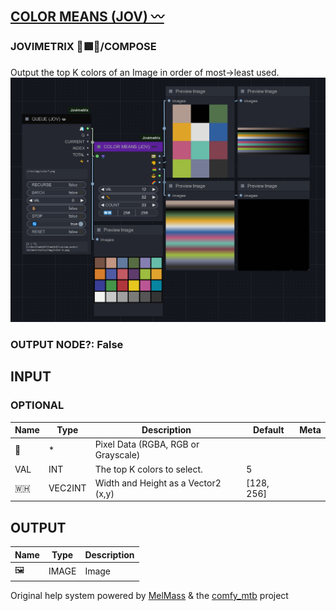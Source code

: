 [COLOR MEANS (JOV) 〰️](https://github.com/Amorano/Jovimetrix-examples/blob/master/node/COLOR%20MEANS/COLOR%20MEANS.md)
----------------------------------------------------------------------------------------------------------------------
### JOVIMETRIX 🔺🟩🔵/COMPOSE
  
Output the top K colors of an Image in order of most->least used.  
![COLOR MEANS](https://raw.githubusercontent.com/Amorano/Jovimetrix-examples/master/node/COLOR%20MEANS/COLOR%20MEANS.png)
### OUTPUT NODE?: False
INPUT
-----
### OPTIONAL
| Name | Type | Description | Default | Meta |
| --- | --- | --- | --- | --- |
| 👾 | \* | Pixel Data (RGBA, RGB or Grayscale) |  |  |
| VAL | INT | The top K colors to select. | 5 |  |
| 🇼🇭 | VEC2INT | Width and Height as a Vector2 (x,y) | [128, 256] |  |
OUTPUT
------
| Name | Type | Description |
| --- | --- | --- |
| 🖼️ | IMAGE | Image |
Original help system powered by [MelMass](https://github.com/melMass) & the [comfy\_mtb](https://github.com/melMass/comfy_mtb) project
